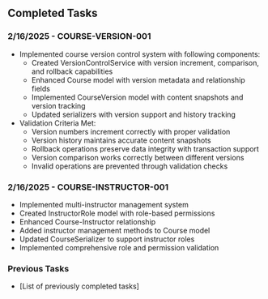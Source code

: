 ## Completed Tasks

### 2/16/2025 - COURSE-VERSION-001
- Implemented course version control system with following components:
  * Created VersionControlService with version increment, comparison, and rollback capabilities
  * Enhanced Course model with version metadata and relationship fields
  * Implemented CourseVersion model with content snapshots and version tracking
  * Updated serializers with version support and history tracking
- Validation Criteria Met:
  * Version numbers increment correctly with proper validation
  * Version history maintains accurate content snapshots
  * Rollback operations preserve data integrity with transaction support
  * Version comparison works correctly between different versions
  * Invalid operations are prevented through validation checks

### 2/16/2025 - COURSE-INSTRUCTOR-001
- Implemented multi-instructor management system
- Created InstructorRole model with role-based permissions
- Enhanced Course-Instructor relationship
- Added instructor management methods to Course model
- Updated CourseSerializer to support instructor roles
- Implemented comprehensive role and permission validation

### Previous Tasks
- [List of previously completed tasks]